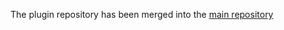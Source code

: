 The plugin repository has been merged into the [main repository](https://gitee.com/ThingsGateway/ThingsGateway)